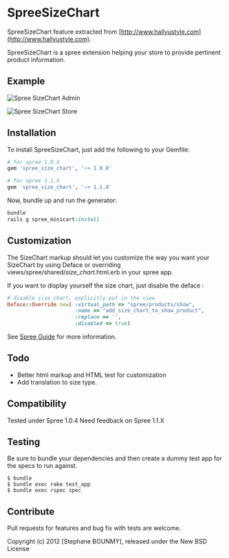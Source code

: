 SpreeSizeChart
==============

SpreeSizeChart feature extracted from [http://www.hallyustyle.com](http://www.hallyustyle.com).

SpreeSizeChart is a spree extension helping your store to provide pertinent product information.

Example
-------

![Spree SizeChart Admin](http://i49.tinypic.com/27ybj8x.png)

![Spree SizeChart Store](http://i50.tinypic.com/wk2fs.png)

Installation
------------

To install SpreeSizeChart, just add the following to your Gemfile:

```ruby
# for spree 1.0.X
gem 'spree_size_chart', '~> 1.0.0'

# for spree 1.1.X
gem 'spree_size_chart', '~> 1.1.0'

```

Now, bundle up and run the generator:

```ruby
bundle
rails g spree_minicart:install
```

Customization
-------------

The SizeChart markup should let you customize the way you want your SizeChart by using Deface or overriding views/spree/shared/_size_chart_.html.erb in your spree app.

If you want to display yourself the size chart, just disable the deface :

```ruby
# disable size_chart, explicitly put in the view
Deface::Override.new( :virtual_path => "spree/products/show",
                      :name => "add_size_chart_to_show_product",
                      :replace => '',
                      :disabled => true)
```

See [Spree Guide](http://guides.spreecommerce.com/view_customization.html) for more information.


Todo
-------

- Better html markup and HTML test for customization
- Add translation to size type.

Compatibility
------------

Tested under Spree 1.0.4
Need feedback on Spree 1.1.X


Testing
-------

Be sure to bundle your dependencies and then create a dummy test app for the specs to run against.

    $ bundle
    $ bundle exec rake test_app
    $ bundle exec rspec spec


Contribute
----------

Pull requests for features and bug fix with tests are welcome.

Copyright (c) 2012 [Stephane BOUNMY], released under the New BSD License
